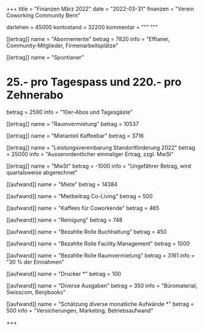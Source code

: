 +++
title = "Finanzen März 2022"
date = "2022-03-31"
finanzen = "Verein Coworking Community Bern"

darlehen = 45000
kontostand = 32200
kommentar = """
"""

[[ertrag]]
name = "Abonnemente"
betrag = 7820 
info = "Effianer, Community-Mitglieder, Firmenarbeitsplätze"

[[ertrag]]
name = "Spontianer"
# 25.- pro Tagespass und 220.- pro Zehnerabo
betrag = 2590
info = "10er-Abos und Tagesgäste"

[[ertrag]]
name = "Raumvermietung"
betrag = 10537

[[ertrag]]
name = "Mietanteil Kaffeebar"
betrag = 3716

[[ertrag]]
name = "Leistungsvereinbarung Standortförderung 2022"
betrag = 25000
info = "Ausserordentlicher einmaliger Ertrag, zzgl. MwSt"            

[[ertrag]]
name = "MwSt"
betrag = -1000
info = "Ungefährer Betrag, wird quartalsweise abgerechnet"


[[aufwand]]
name = "Miete"
betrag = 14384

[[aufwand]]
name = "Mietbeitrag Co-Living"
betrag = 500

[[aufwand]]
name = "Kaffees für Coworkende"
betrag = 465

[[aufwand]]
name = "Reinigung"
betrag = 748

[[aufwand]]
name = "Bezahlte Rolle Buchhaltung"
betrag = 450

[[aufwand]]
name = "Bezahlte Rolle Facility Management"
betrag = 1000

[[aufwand]]
name = "Bezahlte Rolle Raumvermietung"
betrag = 3161
info = "30 % der Einnahmen"

[[aufwand]]
name = "Drucker *"
betrag = 100

[[aufwand]]
name = "Diverse Ausgaben"
betrag = 350
info = "Büromaterial, Swisscom, Benjibooks"

[[aufwand]]
name = "Schätzung diverse monatliche Aufwände *"
betrag = 500
info = "Versicherungen, Marketing, Betriebsaufwand"

+++

